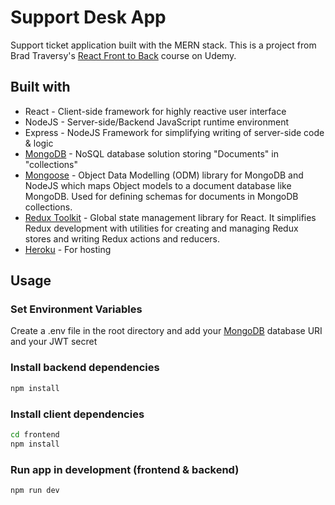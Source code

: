 # Support Desk App

Support ticket application built with the MERN stack. This is a project from Brad Traversy's [React Front to Back](https://www.udemy.com/course/react-front-to-back-2022/) course on Udemy.

## Built with
* React - Client-side framework for highly reactive user interface
* NodeJS - Server-side/Backend JavaScript runtime environment
* Express - NodeJS Framework for simplifying writing of server-side code & logic
* [MongoDB](https://www.mongodb.com/atlas) - NoSQL database solution storing "Documents" in "collections"
* [Mongoose](https://mongoosejs.com/docs/index.html) - Object Data Modelling (ODM) library for MongoDB and NodeJS which maps Object models to a document database like MongoDB. Used for defining schemas for documents in MongoDB collections. 
* [Redux Toolkit](https://redux-toolkit.js.org/) - Global state management library for React. It simplifies Redux development with utilities for creating and managing Redux stores and writing Redux actions and reducers.
* [Heroku](https://www.heroku.com/) - For hosting

## Usage

### Set Environment Variables

Create a .env file in the root directory and add your [MongoDB](https://www.mongodb.com/) database URI and your JWT secret

### Install backend dependencies

```bash
npm install
```

### Install client dependencies

```bash
cd frontend
npm install
```

### Run app in development (frontend & backend)

```bash
npm run dev
```
